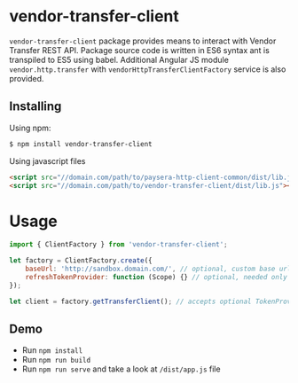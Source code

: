 # vendor-transfer-client

`vendor-transfer-client` package provides means to interact with Vendor Transfer REST API.
Package source code is written in ES6 syntax ant is transpiled to ES5 using babel.
Additional Angular JS module `vendor.http.transfer` with `vendorHttpTransferClientFactory` service is also provided.

## Installing
Using npm:
```bash
$ npm install vendor-transfer-client
```

Using javascript files
```html
<script src="//domain.com/path/to/paysera-http-client-common/dist/lib.js"></script>
<script src="//domain.com/path/to/vendor-transfer-client/dist/lib.js"></script>
```

# Usage
```js
import { ClientFactory } from 'vendor-transfer-client';

let factory = ClientFactory.create({
    baseUrl: 'http://sandbox.domain.com/', // optional, custom base url
    refreshTokenProvider: function (Scope) {} // optional, needed only if API requires authentication
});

let client = factory.getTransferClient(); // accepts optional TokenProvider argument, needed only if API requires authentication
```

## Demo
 - Run `npm install`
 - Run `npm run build`
 - Run `npm run serve` and take a look at `/dist/app.js` file
